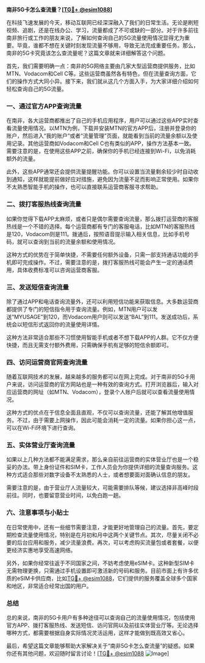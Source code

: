 **南非5G卡怎么查流量？[[TG💪+ @esim1088](https://t.me/s/esim1088)]**

在科技飞速发展的今天，移动互联网已经深深融入了我们的日常生活。无论是刷短视频、追剧，还是在线办公、学习，流量都成了不可或缺的一部分。对于许多前往南非旅行或工作的朋友来说，了解如何查询自己的5G流量使用情况显得尤为重要。毕竟，谁都不想在关键时刻发现流量不够用，导致无法完成重要任务。那么，南非的5G卡究竟该怎么查流量呢？这篇文章就来详细解答这个问题。

首先，我们需要明确一点：南非的5G网络主要由几家大型运营商提供服务，比如MTN、Vodacom和Cell C等。这些运营商虽然各有特色，但在流量查询方面，它们的操作方式大同小异。接下来，我们就从这几个方面入手，为大家详细介绍如何轻松查询自己的5G流量。

### 一、通过官方APP查询流量

在南非，各大运营商都推出了自己的手机应用程序，用户可以通过这些APP实时查看流量使用情况。以MTN为例，下载并安装MTN的官方APP后，注册并登录你的账户，然后进入“我的账户”或者“流量管理”页面，就能看到当前的流量余额以及使用记录。其他运营商如Vodacom和Cell C也有类似的APP，操作方法基本一致。需要注意的是，在使用这些APP之前，确保你的手机已经连接到Wi-Fi，以免消耗额外的流量。

此外，这些APP通常还会提供流量提醒功能。你可以设置当流量剩余较少时自动收到通知，这样就能提前做好应对措施，避免因为流量不足而影响正常使用。如果你不太熟悉智能手机的操作，也可以直接联系运营商客服寻求帮助。

### 二、拨打客服热线查询流量

如果你觉得下载APP太麻烦，或者只是偶尔需要查询流量，那么拨打运营商的客服热线是一个不错的选择。每个运营商都有专门的客服电话，比如MTN的客服热线是120，Vodacom则是111。拨通后，按照语音提示输入相关信息，比如手机号码，就可以查询到当前的流量余额和使用情况。

这种方式的优势在于简单快捷，不需要任何额外设备，只需一部支持通话功能的手机即可完成操作。不过，需要注意的是，拨打客服热线可能会产生一定的通话费用，具体收费标准可以咨询运营商客服。

### 三、发送短信查询流量

除了通过APP和电话查询流量外，还可以利用短信功能来获取信息。大多数运营商都提供了专门的短信指令用于查询流量。例如，MTN用户可以发送“MYUSAGE”到120，而Vodacom用户则可以发送“BAL”到111。发送成功后，系统会以短信形式返回你的流量使用详情。

这种方法非常适合那些不习惯使用智能手机或者不想下载APP的人群。它不仅方便快捷，而且无需支付额外费用，只需确保手机有足够的短信余额即可。

### 四、访问运营商官网查询流量

随着互联网技术的发展，越来越多的服务都可以在网上完成。对于南非的5G卡用户来说，访问运营商的官方网站也是一种有效的查询方式。打开浏览器后，输入对应运营商的网址（如MTN、Vodacom），登录个人账户后就可以查看流量使用情况。

这种方式的优点在于信息全面且直观，不仅可以查询流量，还能了解其他增值服务。不过，由于需要上网操作，因此可能会消耗一定的流量。如果你担心这一点，可以在Wi-Fi环境下进行查询。

### 五、实体营业厅查询流量

如果以上几种方法都不能满足需求，那么亲自前往运营商的实体营业厅也是一个稳妥的办法。带上身份证件和SIM卡，工作人员会为你提供详细的流量查询服务。这种方式适合那些对数字设备不太熟悉的人士，或者想要面对面确认信息的朋友。

需要注意的是，由于营业厅人流量较大，可能需要排队等候，建议选择非高峰时段前往。同时，也要留意营业时间，以免白跑一趟。

### 六、注意事项与小贴士

在日常使用中，还有一些细节需要注意，才能更好地管理自己的流量。首先，要定期检查流量使用情况，特别是在月初和月中这两个关键节点。其次，尽量关闭不必要的后台应用和服务，减少流量浪费。再次，可以考虑购买流量包或者套餐，以便更经济实惠地享受高速网络。

另外，如果你经常往返于不同国家之间，不妨考虑使用eSIM卡。这种新型SIM卡无需物理更换，只需通过手机设置即可激活新的号码和服务。目前市面上有许多优质的eSIM卡供应商，比如[TG💪+ @esim1088](https://t.me/s/esim1088)，它们提供的服务覆盖全球多个国家和地区，非常适合经常出国的用户。

### 总结

总的来说，南非的5G卡用户有多种途径可以查询自己的流量使用情况，包括使用官方APP、拨打客服热线、发送短信、访问官网以及前往实体营业厅等。无论选择哪种方式，都需要根据自身实际情况灵活运用，这样才能做到既高效又省心。

最后，希望这篇文章能够帮助大家解决关于“南非5G卡怎么查流量”的疑惑。如果你还有其他问题，欢迎随时留言讨论！[[TG💪+ @esim1088](https://t.me/s/esim1088) ![Image](https://i.postimg.cc/4NQfJmqS/Snipaste-2025-05-13-00-14-12.png)]